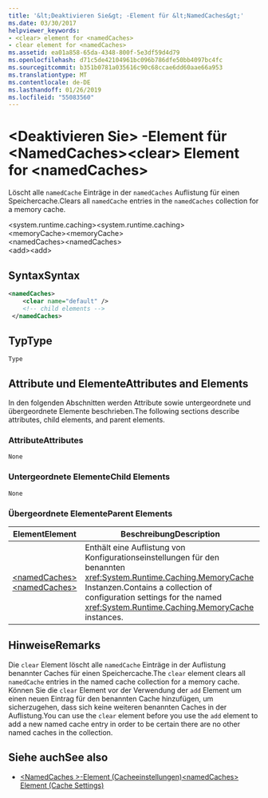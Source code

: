 ```yaml
---
title: '&lt;Deaktivieren Sie&gt; -Element für &lt;NamedCaches&gt;'
ms.date: 03/30/2017
helpviewer_keywords:
- <clear> element for <namedCaches>
- clear element for <namedCaches>
ms.assetid: ea01a858-65da-4348-800f-5e3df59d4d79
ms.openlocfilehash: d71c5de42104961bc096b786dfe50bb4097bc4fc
ms.sourcegitcommit: b351b0781a035616c90c68ccae6dd60aae66a953
ms.translationtype: MT
ms.contentlocale: de-DE
ms.lasthandoff: 01/26/2019
ms.locfileid: "55083560"
---
```

# <a name="ltcleargt-element-for-ltnamedcachesgt"></a><span data-ttu-id="e878b-102">&lt;Deaktivieren Sie&gt; -Element für &lt;NamedCaches&gt;</span><span class="sxs-lookup"><span data-stu-id="e878b-102">&lt;clear&gt; Element for &lt;namedCaches&gt;</span></span>
<span data-ttu-id="e878b-103">Löscht alle `namedCache` Einträge in der `namedCaches` Auflistung für einen Speichercache.</span><span class="sxs-lookup"><span data-stu-id="e878b-103">Clears all `namedCache` entries in the `namedCaches` collection for a memory cache.</span></span>  
  
 <span data-ttu-id="e878b-104">\<system.runtime.caching></span><span class="sxs-lookup"><span data-stu-id="e878b-104">\<system.runtime.caching></span></span>  
<span data-ttu-id="e878b-105">\<memoryCache></span><span class="sxs-lookup"><span data-stu-id="e878b-105">\<memoryCache></span></span>  
<span data-ttu-id="e878b-106">\<namedCaches></span><span class="sxs-lookup"><span data-stu-id="e878b-106">\<namedCaches></span></span>  
<span data-ttu-id="e878b-107">\<add></span><span class="sxs-lookup"><span data-stu-id="e878b-107">\<add></span></span>  
  
## <a name="syntax"></a><span data-ttu-id="e878b-108">Syntax</span><span class="sxs-lookup"><span data-stu-id="e878b-108">Syntax</span></span>  
  
```xml  
<namedCaches>  
    <clear name="default" />  
    <!-- child elements -->  
 </namedCaches>  
```  
  
## <a name="type"></a><span data-ttu-id="e878b-109">Typ</span><span class="sxs-lookup"><span data-stu-id="e878b-109">Type</span></span>  
 `Type`  
  
## <a name="attributes-and-elements"></a><span data-ttu-id="e878b-110">Attribute und Elemente</span><span class="sxs-lookup"><span data-stu-id="e878b-110">Attributes and Elements</span></span>  
 <span data-ttu-id="e878b-111">In den folgenden Abschnitten werden Attribute sowie untergeordnete und übergeordnete Elemente beschrieben.</span><span class="sxs-lookup"><span data-stu-id="e878b-111">The following sections describe attributes, child elements, and parent elements.</span></span>  
  
### <a name="attributes"></a><span data-ttu-id="e878b-112">Attribute</span><span class="sxs-lookup"><span data-stu-id="e878b-112">Attributes</span></span>  
 `None`  
  
### <a name="child-elements"></a><span data-ttu-id="e878b-113">Untergeordnete Elemente</span><span class="sxs-lookup"><span data-stu-id="e878b-113">Child Elements</span></span>  
 `None`  
  
### <a name="parent-elements"></a><span data-ttu-id="e878b-114">Übergeordnete Elemente</span><span class="sxs-lookup"><span data-stu-id="e878b-114">Parent Elements</span></span>  
  
|<span data-ttu-id="e878b-115">Element</span><span class="sxs-lookup"><span data-stu-id="e878b-115">Element</span></span>|<span data-ttu-id="e878b-116">Beschreibung</span><span class="sxs-lookup"><span data-stu-id="e878b-116">Description</span></span>|  
|-------------|-----------------|  
|[<span data-ttu-id="e878b-117">\<namedCaches></span><span class="sxs-lookup"><span data-stu-id="e878b-117">\<namedCaches></span></span>](../../../../../docs/framework/configure-apps/file-schema/runtime/namedcaches-element-cache-settings.md)|<span data-ttu-id="e878b-118">Enthält eine Auflistung von Konfigurationseinstellungen für den benannten <xref:System.Runtime.Caching.MemoryCache> Instanzen.</span><span class="sxs-lookup"><span data-stu-id="e878b-118">Contains a collection of configuration settings for the named <xref:System.Runtime.Caching.MemoryCache> instances.</span></span>|  
  
## <a name="remarks"></a><span data-ttu-id="e878b-119">Hinweise</span><span class="sxs-lookup"><span data-stu-id="e878b-119">Remarks</span></span>  
 <span data-ttu-id="e878b-120">Die `clear` Element löscht alle `namedCache` Einträge in der Auflistung benannter Caches für einen Speichercache.</span><span class="sxs-lookup"><span data-stu-id="e878b-120">The `clear` element clears all `namedCache` entries in the named cache collection for a memory cache.</span></span> <span data-ttu-id="e878b-121">Können Sie die `clear` Element vor der Verwendung der `add` Element um einen neuen Eintrag für den benannten Cache hinzufügen, um sicherzugehen, dass sich keine weiteren benannten Caches in der Auflistung.</span><span class="sxs-lookup"><span data-stu-id="e878b-121">You can use the `clear` element before you use the `add` element to add a new named cache entry in order to be certain there are no other named caches in the collection.</span></span>  
  
## <a name="see-also"></a><span data-ttu-id="e878b-122">Siehe auch</span><span class="sxs-lookup"><span data-stu-id="e878b-122">See also</span></span>
- [<span data-ttu-id="e878b-123">\<NamedCaches >-Element (Cacheeinstellungen)</span><span class="sxs-lookup"><span data-stu-id="e878b-123">\<namedCaches> Element (Cache Settings)</span></span>](../../../../../docs/framework/configure-apps/file-schema/runtime/namedcaches-element-cache-settings.md)
